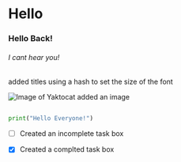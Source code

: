 # Hello
### Hello Back!
######  I cant hear you!
added titles using a hash to set the size of the font

![Image of Yaktocat](https://octodex.github.com/images/yaktocat.png)
added an image 

```python

print("Hello Everyone!")

```

- [ ] Created an incomplete task box
- [x] Created a complted task box


